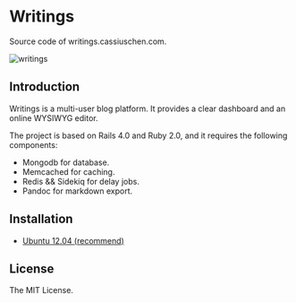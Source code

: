 # Writings

Source code of writings.cassiuschen.com.

![writings](https://raw.github.com/cassiuschen/bdfzer-writing/master/app/assets/images/writings-io-manager.png)

## Introduction

Writings is a multi-user blog platform. It provides a clear dashboard and an online WYSIWYG editor.

The project is based on Rails 4.0 and Ruby 2.0, and it requires the following components:

- Mongodb for database.
- Memcached for caching.
- Redis && Sidekiq for delay jobs.
- Pandoc for markdown export.

## Installation

- [Ubuntu 12.04 (recommend)](doc/INSTALL-ubuntu.md)

## License

The MIT License.
